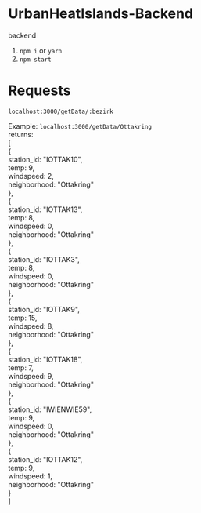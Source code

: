 # UrbanHeatIslands-Backend
backend

1) `npm i` or `yarn`
2) `npm start`

# Requests
`localhost:3000/getData/:bezirk`

Example:
`localhost:3000/getData/Ottakring` <br>
returns:<br>
[<br>
{<br>
station_id: "IOTTAK10",<br>
temp: 9,<br>
windspeed: 2,<br>
neighborhood: "Ottakring"<br>
},<br>
{<br>
station_id: "IOTTAK13",<br>
temp: 8,<br>
windspeed: 0,<br>
neighborhood: "Ottakring"<br>
},<br>
{<br>
station_id: "IOTTAK3",<br>
temp: 8,<br>
windspeed: 0,<br>
neighborhood: "Ottakring"<br>
},<br>
{<br>
station_id: "IOTTAK9",<br>
temp: 15,<br>
windspeed: 8,<br>
neighborhood: "Ottakring"<br>
},<br>
{<br>
station_id: "IOTTAK18",<br>
temp: 7,<br>
windspeed: 9,<br>
neighborhood: "Ottakring"<br>
},<br>
{<br>
station_id: "IWIENWIE59",<br>
temp: 9,<br>
windspeed: 0,<br>
neighborhood: "Ottakring"<br>
},<br>
{<br>
station_id: "IOTTAK12",<br>
temp: 9,<br>
windspeed: 1,<br>
neighborhood: "Ottakring"<br>
}<br>
]<br>
